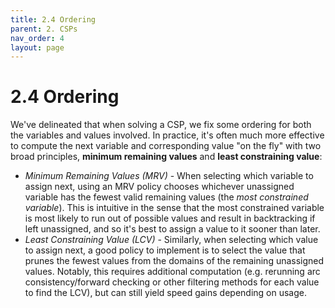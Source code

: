 ```yaml
---
title: 2.4 Ordering
parent: 2. CSPs
nav_order: 4
layout: page
---
```


# 2.4 Ordering

We've delineated that when solving a CSP, we fix some ordering for both the variables and values involved. In practice, it's often much more effective to compute the next variable and corresponding value "on the fly" with two broad principles, **minimum remaining values** and **least constraining value**:

- *Minimum Remaining Values (MRV)* - When selecting which variable to assign next, using an MRV policy chooses whichever unassigned variable has the fewest valid remaining values (the *most constrained variable*). This is intuitive in the sense that the most constrained variable is most likely to run out of possible values and result in backtracking if left unassigned, and so it's best to assign a value to it sooner than later.
- *Least Constraining Value (LCV)* - Similarly, when selecting which value to assign next, a good policy to implement is to select the value that prunes the fewest values from the domains of the remaining unassigned values. Notably, this requires additional computation (e.g. rerunning arc consistency/forward checking or other filtering methods for each value to find the LCV), but can still yield speed gains depending on usage.
